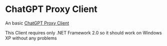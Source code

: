 # ChatGPT Proxy Client

An basic <a href="https://github.com/Zordon1337/ChatGPTProxy">ChatGPT Proxy Client</a>

This Client requires only .NET Framework 2.0 so it should work on Windows XP without any problems
